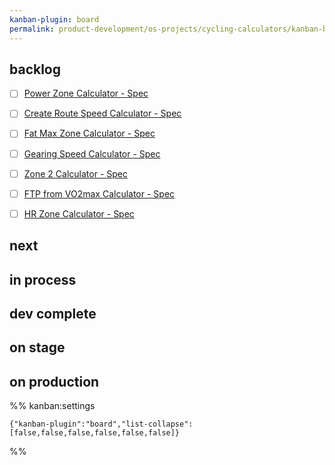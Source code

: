 ```yaml
---
kanban-plugin: board
permalink: product-development/os-projects/cycling-calculators/kanban-board
---
```


## backlog

- [ ] [Power Zone Calculator - Spec](../backlogs/Power%20Zone%20Calculator%20-%20Spec.md)
- [ ] [Create Route Speed Calculator - Spec](../backlogs/Create%20Route%20Speed%20Calculator%20-%20Spec.md)
- [ ] [Fat Max Zone Calculator - Spec](../backlogs/Fat%20Max%20Zone%20Calculator%20-%20Spec.md)
- [ ] [Gearing Speed Calculator - Spec](../backlogs/Gearing%20Speed%20Calculator%20-%20Spec.md)
- [ ] [Zone 2 Calculator - Spec](../backlogs/Zone%202%20Calculator%20-%20Spec.md)
- [ ] [FTP from VO2max Calculator - Spec](../backlogs/FTP%20from%20VO2max%20Calculator%20-%20Spec.md)
- [ ] [HR Zone Calculator - Spec](../backlogs/HR%20Zone%20Calculator%20-%20Spec.md)


## next



## in process



## dev complete



## on stage



## on production





%% kanban:settings
```
{"kanban-plugin":"board","list-collapse":[false,false,false,false,false,false]}
```
%%